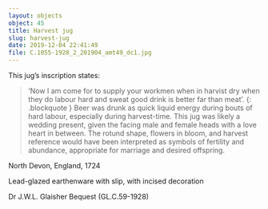 ```yaml
---
layout: objects
object: 45
title: Harvest jug
slug: harvest-jug
date: 2019-12-04 22:41:49
file: C.1055-1928_2_201904_amt49_dc1.jpg
---
```

This jug’s inscription states:

>‘Now I am come for to supply your workmen when in harvist dry when they do labour hard and sweat good drink is better far than meat’.
{: .blockquote }
Beer was drunk as quick liquid energy during bouts of hard labour, especially during harvest-time.  This jug was likely a wedding present, given  the facing male and female heads with a love heart in between. The rotund shape, flowers in bloom, and harvest reference would have been interpreted as symbols of fertility and abundance, appropriate for marriage and desired offspring.  

North Devon, England, 1724  

Lead-glazed earthenware with slip, with incised decoration  

Dr J.W.L. Glaisher Bequest (GL.C.59-1928)
